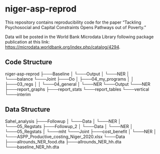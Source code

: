 # niger-asp-reprod
This repository contains reproducibility code for the paper “Tackling Psychosocial and Capital Constraints Opens Pathways out of Poverty.”

Data will be posted in the World Bank Microdata Library following package publication at this link: https://microdata.worldbank.org/index.php/catalog/4294.





## Code Structure

niger-asp-reprod
├───Baseline
│   └───Output
│       └───NER
│           └───balance
└───Joint
    ├───Do
    │   ├───04_my_programs
    │   │   ├───03_regs
    │   │   └───04_general
    │   └───NER
    └───Output
        └───NER
            ├───report_graphs
            ├───report_stats
            └───report_tables
                └───vertical
                    └───interim


## Data Structure

Sahel_analysis
├───Followup
│   └───Data
│       └───NER
│           └───05_Regstats
├───Followup_2
│   └───Data
│       └───NER
│           └───05_Regstats
│               └───mht
└───Joint
    ├───cost_benefit
    │   └───NER
    │       └───ASPP_Productive_costing_Niger_2020.xlsx
    └───Data
        ├───allrounds_NER_food.dta
        ├───allrounds_NER_hh.dta
        └───baseline_NER_hh.dta

